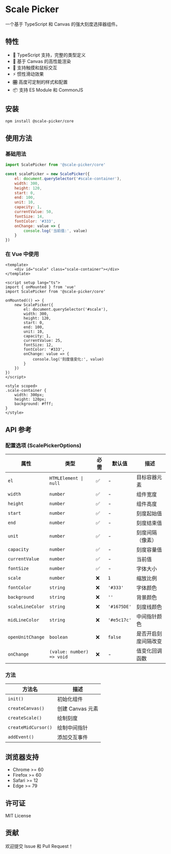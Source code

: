 # Scale Picker

一个基于 TypeScript 和 Canvas 的强大刻度选择器组件。

## 特性

- 🎯 TypeScript 支持，完整的类型定义
- 🎨 基于 Canvas 的高性能渲染
- 📱 支持触摸和鼠标交互
- ⚡ 惯性滑动效果
- 🎛️ 高度可定制的样式和配置
- 📦 支持 ES Module 和 CommonJS

## 安装

```bash
npm install @scale-picker/core
```

## 使用方法

### 基础用法

```javascript
import ScalePicker from '@scale-picker/core'

const scalePicker = new ScalePicker({
    el: document.querySelector('#scale-container'),
    width: 300,
    height: 120,
    start: 0,
    end: 100,
    unit: 10,
    capacity: 1,
    currentValue: 50,
    fontSize: 14,
    fontColor: '#333',
    onChange: value => {
        console.log('当前值:', value)
    }
})
```

### 在 Vue 中使用

```vue
<template>
    <div id="scale" class="scale-container"></div>
</template>

<script setup lang="ts">
import { onMounted } from 'vue'
import ScalePicker from '@scale-picker/core'

onMounted(() => {
    new ScalePicker({
        el: document.querySelector('#scale'),
        width: 300,
        height: 120,
        start: 0,
        end: 100,
        unit: 10,
        capacity: 1,
        currentValue: 25,
        fontSize: 12,
        fontColor: '#333',
        onChange: value => {
            console.log('刻度值变化:', value)
        }
    })
})
</script>

<style scoped>
.scale-container {
    width: 300px;
    height: 120px;
    background: #fff;
}
</style>
```

## API 参考

### 配置选项 (ScalePickerOptions)

| 属性             | 类型                      | 必需 | 默认值      | 描述                 |
| ---------------- | ------------------------- | ---- | ----------- | -------------------- |
| `el`             | `HTMLElement \| null`     | ✅   | -           | 目标容器元素         |
| `width`          | `number`                  | ✅   | -           | 组件宽度             |
| `height`         | `number`                  | ✅   | -           | 组件高度             |
| `start`          | `number`                  | ✅   | -           | 刻度起始值           |
| `end`            | `number`                  | ✅   | -           | 刻度结束值           |
| `unit`           | `number`                  | ✅   | -           | 刻度间隔（像素）     |
| `capacity`       | `number`                  | ✅   | -           | 刻度容量值           |
| `currentValue`   | `number`                  | ✅   | -           | 当前值               |
| `fontSize`       | `number`                  | ✅   | -           | 字体大小             |
| `scale`          | `number`                  | ❌   | `1`         | 缩放比例             |
| `fontColor`      | `string`                  | ❌   | `'#333'`    | 字体颜色             |
| `background`     | `string`                  | ❌   | `''`        | 背景颜色             |
| `scaleLineColor` | `string`                  | ❌   | `'#1675DE'` | 刻度线颜色           |
| `midLineColor`   | `string`                  | ❌   | `'#e5c17c'` | 中间指针颜色         |
| `openUnitChange` | `boolean`                 | ❌   | `false`     | 是否开启刻度间隔改变 |
| `onChange`       | `(value: number) => void` | ❌   | -           | 值变化回调函数       |

### 方法

| 方法名              | 描述             |
| ------------------- | ---------------- |
| `init()`            | 初始化组件       |
| `createCanvas()`    | 创建 Canvas 元素 |
| `createScale()`     | 绘制刻度         |
| `createMidCursor()` | 绘制中间指针     |
| `addEvent()`        | 添加交互事件     |

## 浏览器支持

- Chrome >= 60
- Firefox >= 60
- Safari >= 12
- Edge >= 79

## 许可证

MIT License

## 贡献

欢迎提交 Issue 和 Pull Request！
